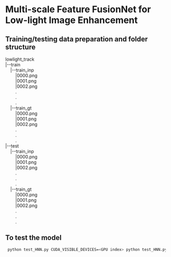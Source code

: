 # Multi-scale Feature FusionNet for Low-light Image Enhancement

## Training/testing data preparation and folder structure
lowlight_track  
|--train  
&nbsp;&nbsp;&nbsp;&nbsp;|--train_inp  
&nbsp;&nbsp;&nbsp;&nbsp;&nbsp;&nbsp;&nbsp;&nbsp;|0000.png  
&nbsp;&nbsp;&nbsp;&nbsp;&nbsp;&nbsp;&nbsp;&nbsp;|0001.png  
&nbsp;&nbsp;&nbsp;&nbsp;&nbsp;&nbsp;&nbsp;&nbsp;|0002.png  
&nbsp;&nbsp;&nbsp;&nbsp;&nbsp;&nbsp;&nbsp;&nbsp;.  
&nbsp;&nbsp;&nbsp;&nbsp;&nbsp;&nbsp;&nbsp;&nbsp;.  
&nbsp;&nbsp;&nbsp;&nbsp;&nbsp;&nbsp;&nbsp;&nbsp;.  
&nbsp;&nbsp;&nbsp;&nbsp;|--train_gt  
&nbsp;&nbsp;&nbsp;&nbsp;&nbsp;&nbsp;&nbsp;&nbsp;|0000.png  
&nbsp;&nbsp;&nbsp;&nbsp;&nbsp;&nbsp;&nbsp;&nbsp;|0001.png  
&nbsp;&nbsp;&nbsp;&nbsp;&nbsp;&nbsp;&nbsp;&nbsp;|0002.png  
&nbsp;&nbsp;&nbsp;&nbsp;&nbsp;&nbsp;&nbsp;&nbsp;.  
&nbsp;&nbsp;&nbsp;&nbsp;&nbsp;&nbsp;&nbsp;&nbsp;.  
&nbsp;&nbsp;&nbsp;&nbsp;&nbsp;&nbsp;&nbsp;&nbsp;.  
|--test  
&nbsp;&nbsp;&nbsp;&nbsp;|--train_inp  
&nbsp;&nbsp;&nbsp;&nbsp;&nbsp;&nbsp;&nbsp;&nbsp;|0000.png  
&nbsp;&nbsp;&nbsp;&nbsp;&nbsp;&nbsp;&nbsp;&nbsp;|0001.png  
&nbsp;&nbsp;&nbsp;&nbsp;&nbsp;&nbsp;&nbsp;&nbsp;|0002.png  
&nbsp;&nbsp;&nbsp;&nbsp;&nbsp;&nbsp;&nbsp;&nbsp;.  
&nbsp;&nbsp;&nbsp;&nbsp;&nbsp;&nbsp;&nbsp;&nbsp;.  
&nbsp;&nbsp;&nbsp;&nbsp;&nbsp;&nbsp;&nbsp;&nbsp;.  
&nbsp;&nbsp;&nbsp;&nbsp;|--train_gt  
&nbsp;&nbsp;&nbsp;&nbsp;&nbsp;&nbsp;&nbsp;&nbsp;|0000.png  
&nbsp;&nbsp;&nbsp;&nbsp;&nbsp;&nbsp;&nbsp;&nbsp;|0001.png  
&nbsp;&nbsp;&nbsp;&nbsp;&nbsp;&nbsp;&nbsp;&nbsp;|0002.png  
&nbsp;&nbsp;&nbsp;&nbsp;&nbsp;&nbsp;&nbsp;&nbsp;.  
&nbsp;&nbsp;&nbsp;&nbsp;&nbsp;&nbsp;&nbsp;&nbsp;.  
&nbsp;&nbsp;&nbsp;&nbsp;&nbsp;&nbsp;&nbsp;&nbsp;.  


## To test the model

   ```bash
    python test_HNN.py CUDA_VISIBLE_DEVICES=<GPU index> python test_HNN.py --task NTIRE24_Challenges --dataset lowlight_track --machine <your machine name>                                                                                                 

   ```